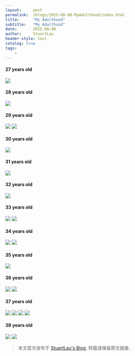 ```yaml
---
layout:     post
permalink:  /blogs/2025-08-08-MyAdulthood/index.html
title:      "My Adulthood"
subtitle:   "My Adulthood"
date:       2025-08-08
author:     StuartLau
header-style: text
catalog: true
tags:
    - 
---
```


#### 27 years old
<div>
<img src="/images/in-post/MyAdulthood-27y-1.jpg">
</div>

#### 28 years old
<div>
<img src="/images/in-post/MyAdulthood-28y-1.jpg">
</div>

#### 29 years old
<div>
<img src="/images/in-post/MyAdulthood-29y-1.jpg">
<img src="/images/in-post/MyAdulthood-29y-2.jpg">
</div>

#### 30 years old
<div>
<img src="/images/in-post/MyAdulthood-30y-1.jpg">
</div>

#### 31 years old
<div>
<img src="/images/in-post/MyAdulthood-31y-1.jpg">
</div>

#### 32 years old
<div>
<img src="/images/in-post/MyAdulthood-32y-1.jpg">
</div>

#### 33 years old
<div>
<img src="/images/in-post/MyAdulthood-33y-1.jpg">
<img src="/images/in-post/MyAdulthood-33y-2.jpg">
</div>

#### 34 years old
<div>
<img src="/images/in-post/MyAdulthood-34y-1.jpg">
<img src="/images/in-post/MyAdulthood-34y-2.jpg">
</div>

#### 35 years old
<div>
<img src="/images/in-post/MyAdulthood-35y-1.jpg">
</div>

#### 36 years old
<div>
<img src="/images/in-post/MyAdulthood-36y-1.jpg">
<img src="/images/in-post/MyAdulthood-36y-2.jpg">
</div>

#### 37 years old
<div>
<img src="/images/in-post/MyAdulthood-37y-1.jpg">
<img src="/images/in-post/MyAdulthood-37y-2.jpg">
<img src="/images/in-post/MyAdulthood-37y-4.jpg">
<img src="/images/in-post/MyAdulthood-37y-3.jpg">
</div>

#### 38 years old
<div>
<img src="/images/in-post/MyAdulthood-38y-1.jpg">
<img src="/images/in-post/MyAdulthood-38y-2jpg">
</div>



> 本文首次发布于 [StuartLau's Blog](https://stuartlau.github.io), 转载请保留原文链接.
